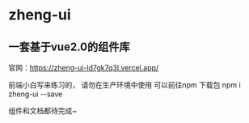 # zheng-ui

## 一套基于vue2.0的组件库

官网：https://zheng-ui-ld7gk7q3l.vercel.app/

前端小白写来练习的， 请勿在生产环境中使用
可以前往npm 下载包
npm i zheng-ui --save

组件和文档都待完成~


